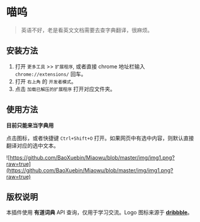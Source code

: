 # 喵呜

> 英语不好，老是看英文文档需要去查字典翻译，很麻烦。  

## 安装方法

1. 打开 `更多工具` >> `扩展程序`, 或者直接 chrome 地址栏输入 `chrome://extensions/` 回车。
2. 打开 `右上角` 的 `开发者模式`。
3. 点击 `加载已解压的扩展程序` 打开对应文件夹。

## 使用方法

**目前只能来当字典用**

点击图标，或者快捷键 `Ctrl+Shift+O` 打开。如果网页中有选中内容，则默认直接翻译对应的选中文本。

![https://github.com/BaoXuebin/Miaowu/blob/master/img/img1.png?raw=true](https://github.com/BaoXuebin/Miaowu/blob/master/img/img1.png?raw=true)

## 版权说明

本插件使用 **有道词典** API 查询，仅用于学习交流。Logo 图标来源于 **[dribbble](https://dribbble.com/)**。
